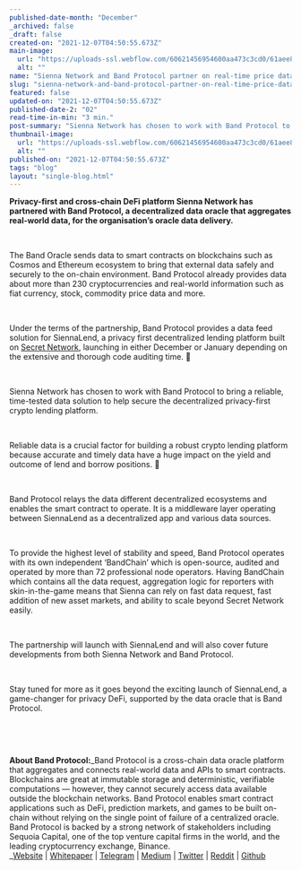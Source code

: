 ```yaml
---
published-date-month: "December"
_archived: false
_draft: false
created-on: "2021-12-07T04:50:55.673Z"
main-image:
  url: "https://uploads-ssl.webflow.com/60621456954600aa473c3cd0/61aee807b0ee7613d5e40572_Sienna%20X%20Band%20Protocol%20Blog.jpg"
  alt: ""
name: "Sienna Network and Band Protocol partner on real-time price data for SiennaLend"
slug: "sienna-network-and-band-protocol-partner-on-real-time-price-data-for-siennalend"
featured: false
updated-on: "2021-12-07T04:50:55.673Z"
published-date-2: "02"
read-time-in-min: "3 min."
post-summary: "Sienna Network has chosen to work with Band Protocol to bring a reliable, time-tested data solution"
thumbnail-image:
  url: "https://uploads-ssl.webflow.com/60621456954600aa473c3cd0/61aee80a3a405dc915dda6af_Sienna%20X%20Band%20Protocol%20Blog%20Thump.jpg"
  alt: ""
published-on: "2021-12-07T04:50:55.673Z"
tags: "blog"
layout: "single-blog.html"
---
```


**Privacy-first and cross-chain DeFi platform Sienna Network has partnered with Band Protocol, a decentralized data oracle that aggregates real-world data, for the organisation’s oracle data delivery.**

‍

The Band Oracle sends data to smart contracts on blockchains such as Cosmos and Ethereum ecosystem to bring that external data safely and securely to the on-chain environment. Band Protocol already provides data about more than 230 cryptocurrencies and real-world information such as fiat currency, stock, commodity price data and more.

‍

Under the terms of the partnership, Band Protocol provides a data feed solution for SiennaLend, a privacy first decentralized lending platform built on [Secret Network](https://scrt.network/), launching in either December or January depending on the extensive and thorough code auditing time. 🚀

‍

Sienna Network has chosen to work with Band Protocol to bring a reliable, time-tested data solution to help secure the decentralized privacy-first crypto lending platform.

‍

Reliable data is a crucial factor for building a robust crypto lending platform because accurate and timely data have a huge impact on the yield and outcome of lend and borrow positions. 🎯

‍

Band Protocol relays the data different decentralized ecosystems and enables the smart contract to operate. It is a middleware layer operating between SiennaLend as a decentralized app and various data sources.

‍

To provide the highest level of stability and speed, Band Protocol operates with its own independent ‘BandChain’ which is open-source, audited and operated by more than 72 professional node operators. Having BandChain which contains all the data request, aggregation logic for reporters with skin-in-the-game means that Sienna can rely on fast data request, fast addition of new asset markets, and ability to scale beyond Secret Network easily.

‍

The partnership will launch with SiennaLend and will also cover future developments from both Sienna Network and Band Protocol.

‍

Stay tuned for more as it goes beyond the exciting launch of SiennaLend, a game-changer for privacy DeFi, supported by the data oracle that is Band Protocol.

‍

‍

**About Band Protocol:**_Band Protocol is a cross-chain data oracle platform that aggregates and connects real-world data and APIs to smart contracts. Blockchains are great at immutable storage and deterministic, verifiable computations — however, they cannot securely access data available outside the blockchain networks. Band Protocol enables smart contract applications such as DeFi, prediction markets, and games to be built on-chain without relying on the single point of failure of a centralized oracle. Band Protocol is backed by a strong network of stakeholders including Sequoia Capital, one of the top venture capital firms in the world, and the leading cryptocurrency exchange, Binance.  
_[Website](https://bandprotocol.com/) | [Whitepaper](https://whitepaper.bandprotocol.com/) | [Telegram](https://t.me/bandprotocol) | [Medium](https://medium.com/bandprotocol) | [Twitter](https://twitter.com/bandprotocol) | [Reddit](https://www.reddit.com/r/bandprotocol) | [Github](https://github.com/bandprotocol/)
